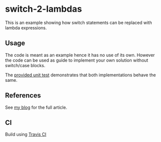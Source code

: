 # switch-2-lambdas

This is an example showing how switch statements can be replaced with lambda expressions.

## Usage

The code is meant as an example hence it has no use of its own.
However the code can be used as guide to implement your own solution without switch/case blocks.

The [provided unit test](https://github.com/legolas/switch-2-lambdas/blob/master/src/test/java/nl/dullsoft/demo/lambda/SwitchVersusLambdaTest.java) demonstrates that both implementations behave the same.

## References
See [my blog](http://marcels-javanotes.blogspot.nl/2016/09/replace-switch-statements-using-lamda.html) for the full article.

## CI
Build using [Travis CI](https://travis-ci.org/)
